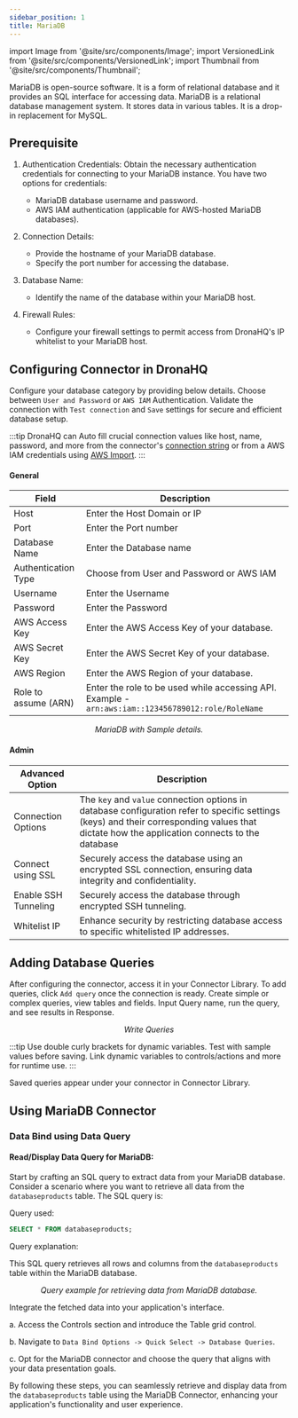 ```yaml
---
sidebar_position: 1
title: MariaDB
---
```


import Image from '@site/src/components/Image';
import VersionedLink from '@site/src/components/VersionedLink';
import Thumbnail from '@site/src/components/Thumbnail';



MariaDB is open-source software. It is a form of relational database and it provides an SQL interface for accessing data. MariaDB is a relational database management system. It stores data in various tables. It is a drop-in replacement for MySQL.

## Prerequisite



1. Authentication Credentials: Obtain the necessary authentication credentials for connecting to your MariaDB instance. You have two options for credentials:
   - MariaDB database username and password.
   - AWS IAM authentication (applicable for AWS-hosted MariaDB databases).

2. Connection Details:
   - Provide the hostname of your MariaDB database.
   - Specify the port number for accessing the database.

3. Database Name:
   - Identify the name of the database within your MariaDB host.

4. Firewall Rules:
   - Configure your firewall settings to permit access from DronaHQ's IP whitelist to your MariaDB host.

## Configuring Connector in DronaHQ

Configure your database category by providing below details. Choose between `User and Password` or `AWS IAM` Authentication. Validate the connection with `Test connection` and `Save` settings for secure and efficient database setup.

:::tip
DronaHQ can Auto fill crucial connection values like host, name, password, and more from the connector's [connection string](https://mariadb.com/kb/en/connecting-to-mariadb/) or from a AWS IAM credentials using [AWS Import](/datasource-concepts/aws_import).
:::

#### General 

| Field                | Description                             |
|----------------------|-----------------------------------------|
| Host                 | Enter the Host Domain or IP             |
| Port                 | Enter the Port number                   |
| Database Name        | Enter the Database name                 |
| Authentication Type | Choose from User and Password or AWS IAM |
| Username             | Enter the Username                      |
| Password             | Enter the Password                      |
| AWS Access Key             | Enter the AWS Access Key  of your database.      |
| AWS Secret Key | Enter the AWS Secret Key of your database.                      |
| AWS Region | Enter the AWS Region of your database.                   |
| Role to assume (ARN) | Enter the role to be used while accessing API. Example - `arn:aws:iam::123456789012:role/RoleName`|

<figure>
  <Thumbnail src="/img/reference/connectors/mariadb/details.png" alt="MariaDB with Sample details." />
  <figcaption align = "center"><i>MariaDB with Sample details.</i></figcaption>
</figure>

#### Admin

| Advanced Option   | Description    |
|--------------------|---------------------|
| Connection Options | The `key` and `value` connection options in database configuration refer to specific settings (keys) and their corresponding values that dictate how the application connects to the database |
| <VersionedLink to = "../../datasource-concepts/ssl_configurations"> Connect using SSL  </VersionedLink> | Securely access the database using an encrypted SSL connection, ensuring data integrity and confidentiality. |
| <VersionedLink to = "../../datasource-concepts/ssh_tunneling"> Enable SSH Tunneling          </VersionedLink>           | Securely access the database through encrypted SSH tunneling.                              |
| <VersionedLink to = "../../datasource-concepts/whitelisting_dronahq_ip"> Whitelist IP                 </VersionedLink>            | Enhance security by restricting database access to specific whitelisted IP addresses.     |


## Adding Database Queries
After configuring the connector, access it in your Connector Library. 
To add queries, click `Add query` once the connection is ready. Create simple or complex queries, view tables and fields. Input Query name, run the query, and see results in Response.

<figure>
  <Thumbnail src="/img/reference/connectors/mariadb/data-query.png" alt="Write Queries" />
  <figcaption align = "center"><i>Write Queries</i></figcaption>
</figure>

:::tip
Use double curly brackets for dynamic variables. Test with sample values before saving. Link dynamic variables to controls/actions and more for runtime use. 
:::

Saved queries appear under your connector in Connector Library.


## Using MariaDB Connector

### Data Bind using Data Query

#### Read/Display Data Query for MariaDB:

Start by crafting an SQL query to extract data from your MariaDB database. Consider a scenario where you want to retrieve all data from the `databaseproducts` table. The SQL query is:

Query used:

```sql
SELECT * FROM databaseproducts;
```

Query explanation:

This SQL query retrieves all rows and columns from the `databaseproducts` table within the MariaDB database.

<figure>
  <Thumbnail src="/img/reference/connectors/mariadb/queryexample.png" alt="Query example for retrieving data from MariaDB database." />
  <figcaption align = "center"><i>Query example for retrieving data from MariaDB database.</i></figcaption>
</figure>

Integrate the fetched data into your application's interface.

 a. Access the Controls section and introduce the Table grid control.

 b. Navigate to `Data Bind Options -> Quick Select -> Database Queries`.

 c. Opt for the MariaDB connector and choose the query that aligns with your data presentation goals.

By following these steps, you can seamlessly retrieve and display data from the `databaseproducts` table using the MariaDB Connector, enhancing your application's functionality and user experience.


